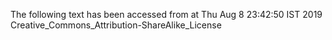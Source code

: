 The following text has been accessed from at Thu Aug 8 23:42:50 IST 2019
Creative_Commons_Attribution-ShareAlike_License
